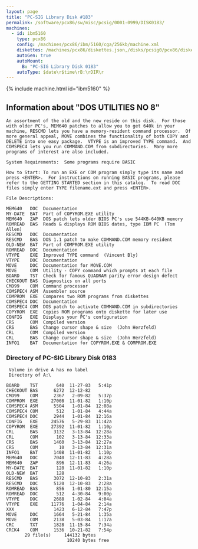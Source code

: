 ```yaml
---
layout: page
title: "PC-SIG Library Disk #183"
permalink: /software/pcx86/sw/misc/pcsig/0001-0999/DISK0183/
machines:
  - id: ibm5160
    type: pcx86
    config: /machines/pcx86/ibm/5160/cga/256kb/machine.xml
    diskettes: /machines/pcx86/diskettes.json,/disks/pcsig0/pcx86/diskettes.json
    autoGen: true
    autoMount:
      B: "PC-SIG Library Disk 0183"
    autoType: $date\r$time\rB:\rDIR\r
---
```


{% include machine.html id="ibm5160" %}

## Information about "DOS UTILITIES NO 8"

    An assortment of the old and the new reside on this disk.  For those
    with older PC's, MEM640 patches to allow you to get 640k in your
    machine, RESCMD lets you have a memory-resident command processor.  Of
    more general appeal, MOVE combines the functionality of both COPY and
    DELETE into one easy package.  VTYPE is an improved TYPE command.  And
    COMSPEC4 lets you run COMMAND.COM from subdirectories.  Many more
    programs of interest are also included.
    
    System Requirements:  Some programs require BASIC
    
    How to Start: To run an EXE or COM program simply type its name and
    press <ENTER>.  For instructions on running BASIC programs, please
    refer to the GETTING STARTED section in this catalog.  To read DOC
    files simply enter TYPE filename.ext and press <ENTER>.
    
    File Descriptions:
    
    MEM640   DOC  Documentation
    MY-DATE  BAT  Part of COPYROM.EXE utility
    MEM640   ZAP  DOS patch lets older BIOS PC's use 544KB-640KB memory
    ROMREAD  BAS  Reads & displays ROM BIOS dates, type IBM PC  (Tom Allen)
    RESCMD   DOC  Documentation
    RESCMD   BAS  DOS 1.1 patch to make COMMAND.COM memory resident
    OLD-NEW  BAT  Part of COMPROM.EXE utility
    ROMREAD  DOC  Documentation
    VTYPE    EXE  Improved TYPE command  (Vincent Bly)
    VTYPE    DOC  Documentation
    MOVE     DOC  Documentation for MOVE.COM
    MOVE     COM  Utility - COPY command which prompts at each file
    BOARD    TST  Check for famous QUADRAM parity error design defect
    CHECKOUT BAS  Diagnostics on all ports
    CMD99    COM  Command processor
    COMSPEC4 ASM  Assembler source
    COMPROM  EXE  Compares two ROM programs from diskettes
    COMSPEC4 DOC  Documentation
    COMSPEC4 COM  DOS patch to activate COMMAND.COM in subdirectories
    COPYROM  EXE  Copies ROM programs onto diskette for later use
    CONFIG   EXE  Displays your PC's configuration
    CRS      COM  Compiled version
    CRS      BAS  Change cursor shape & size  (John Herzfeld)
    CRL      COM  Compiled version
    CRL      BAS  Change cursor shape & size  (John Herzfeld)
    INFO1    BAT  Documentation for COPYROM.EXE & COMPROM.EXE

### Directory of PC-SIG Library Disk 0183

     Volume in drive A has no label
     Directory of A:\

    BOARD    TST       640  11-27-83   5:41p
    CHECKOUT BAS      6272  12-12-82
    CMD99    COM      2367   2-09-82   5:37p
    COMPROM  EXE     27008  11-01-82   1:10p
    COMSPEC4 ASM      5504   1-01-84  12:08a
    COMSPEC4 COM       512   1-01-84   4:44a
    COMSPEC4 DOC      2944   1-01-84  12:16a
    CONFIG   EXE     24576   5-29-83  11:42a
    COPYROM  EXE     27392  11-01-82   1:10p
    CRL      BAS      3132   3-13-84  12:28a
    CRL      COM       102   3-13-84  12:33a
    CRS      BAS      1460   3-13-84  12:27a
    CRS      COM        10   3-13-84  12:31a
    INFO1    BAT      1408  11-01-82   1:10p
    MEM640   DOC      7040  12-11-83   4:28a
    MEM640   ZAP       896  12-11-83   4:26a
    MY-DATE  BAT       128  11-01-82   1:10p
    OLD-NEW  BAT       128
    RESCMD   BAS      3072  12-10-83   2:31a
    RESCMD   DOC      5120  12-10-83   2:28a
    ROMREAD  BAS       856   1-01-80  12:15a
    ROMREAD  DOC       512   4-30-84   9:00p
    VTYPE    DOC      2688   1-02-84   4:04a
    VTYPE    EXE     11776   1-04-84   2:14a
    XXX               1423   6-12-84   7:47p
    MOVE     DOC      1664   5-21-84   1:35a
    MOVE     COM      2138   5-03-84   1:17a
    CRC      TXT      1828  11-15-84   7:34a
    CRCK4    COM      1536  10-21-82   7:54p
           29 file(s)     144132 bytes
                           10240 bytes free
